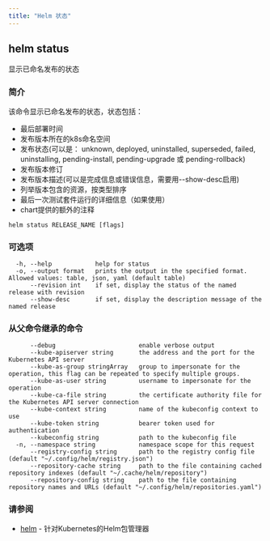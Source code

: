 ```yaml
---
title: "Helm 状态"
---
```


## helm status

显示已命名发布的状态

### 简介

该命令显示已命名发布的状态，状态包括：

- 最后部署时间
- 发布版本所在的k8s命名空间
- 发布状态(可以是： unknown, deployed, uninstalled, superseded, failed, uninstalling,
pending-install, pending-upgrade 或 pending-rollback)
- 发布版本修订
- 发布版本描述(可以是完成信息或错误信息，需要用--show-desc启用)
- 列举版本包含的资源，按类型排序
- 最后一次测试套件运行的详细信息（如果使用）
- chart提供的额外的注释

```shell
helm status RELEASE_NAME [flags]
```

### 可选项

```shell
  -h, --help            help for status
  -o, --output format   prints the output in the specified format. Allowed values: table, json, yaml (default table)
      --revision int    if set, display the status of the named release with revision
      --show-desc       if set, display the description message of the named release
```

### 从父命令继承的命令

```shell
      --debug                       enable verbose output
      --kube-apiserver string       the address and the port for the Kubernetes API server
      --kube-as-group stringArray   group to impersonate for the operation, this flag can be repeated to specify multiple groups.
      --kube-as-user string         username to impersonate for the operation
      --kube-ca-file string         the certificate authority file for the Kubernetes API server connection
      --kube-context string         name of the kubeconfig context to use
      --kube-token string           bearer token used for authentication
      --kubeconfig string           path to the kubeconfig file
  -n, --namespace string            namespace scope for this request
      --registry-config string      path to the registry config file (default "~/.config/helm/registry.json")
      --repository-cache string     path to the file containing cached repository indexes (default "~/.cache/helm/repository")
      --repository-config string    path to the file containing repository names and URLs (default "~/.config/helm/repositories.yaml")
```

### 请参阅

- [helm](helm.md) - 针对Kubernetes的Helm包管理器
